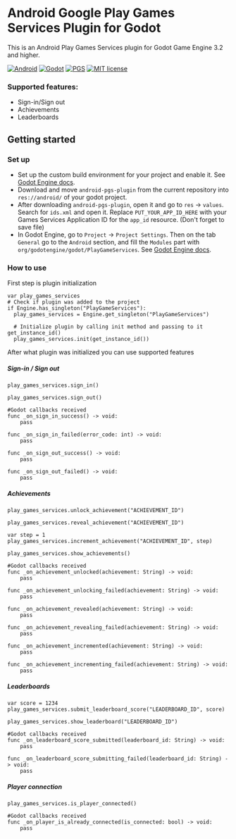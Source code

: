 # Android Google Play Games Services Plugin for Godot 
This is an Android Play Games Services plugin for Godot Game Engine 3.2 and higher. 

[![Android](https://img.shields.io/badge/Platform-Android-brightgreen.svg)](https://developer.android.com)
[![Godot](https://img.shields.io/badge/Godot%20Engine-3.2-blue.svg)](https://github.com/godotengine/godot/)
[![PGS](https://img.shields.io/badge/Play%20Games%20Services-19.0.0-green.svg)](https://developers.google.com/games/services/android/quickstart)
[![MIT license](https://img.shields.io/badge/License-MIT-yellowgreen.svg)](https://lbesson.mit-license.org/)


### Supported features:
- Sign-in/Sign out
- Achievements
- Leaderboards

## Getting started
### Set up
- Set up the custom build environment for your project and enable it. See [Godot Engine docs](https://docs.godotengine.org/en/latest/getting_started/workflow/export/android_custom_build.html).
- Download and move `android-pgs-plugin` from the current repository into `res://android/` of your godot project.
- After downloading `android-pgs-plugin`, open it and go to `res` -> `values`. Search for `ids.xml` and open it. Replace `PUT_YOUR_APP_ID_HERE` with your Games Services Application ID for the `app_id` resource. (Don't forget to save file)
- In Godot Engine, go to `Project` -> `Project Settings`. Then on the tab `General` go to the `Android` section, and fill the `Modules` part with `org/godotengine/godot/PlayGameServices`. See [Godot Engine docs](
https://docs.godotengine.org/en/latest/tutorials/plugins/android/android_plugin.html#using-it-from-gdscript).


### How to use
First step is plugin initialization
```GdScript
var play_games_services
# Check if plugin was added to the project
if Engine.has_singleton("PlayGameServices"):
  play_games_services = Engine.get_singleton("PlayGameServices")
	
  # Initialize plugin by calling init method and passing to it get_instance_id()
  play_games_services.init(get_instance_id())
```
After what plugin was initialized you can use supported features
##### Sign-in / Sign out
```GdScript
play_games_services.sign_in()

play_games_services.sign_out()
```
```GdScript
#Godot callbacks received
func _on_sign_in_success() -> void:
	pass
  
func _on_sign_in_failed(error_code: int) -> void:
	pass

func _on_sign_out_success() -> void:
	pass
  
func _on_sign_out_failed() -> void:
	pass
```
##### Achievements
```GdScript
play_games_services.unlock_achievement("ACHIEVEMENT_ID")

play_games_services.reveal_achievement("ACHIEVEMENT_ID")

var step = 1
play_games_services.increment_achievement("ACHIEVEMENT_ID", step)

play_games_services.show_achievements()
```
```GdScript
#Godot callbacks received
func _on_achievement_unlocked(achievement: String) -> void:
	pass

func _on_achievement_unlocking_failed(achievement: String) -> void:
	pass

func _on_achievement_revealed(achievement: String) -> void:
	pass

func _on_achievement_revealing_failed(achievement: String) -> void:
	pass

func _on_achievement_incremented(achievement: String) -> void:
	pass

func _on_achievement_incrementing_failed(achievement: String) -> void:
	pass
```
##### Leaderboards
```GdScript
var score = 1234
play_games_services.submit_leaderboard_score("LEADERBOARD_ID", score)

play_games_services.show_leaderboard("LEADERBOARD_ID")
```
```GdScript
#Godot callbacks received
func _on_leaderboard_score_submitted(leaderboard_id: String) -> void:
	pass

func _on_leaderboard_score_submitting_failed(leaderboard_id: String) -> void:
	pass
```
##### Player connection
```GdScript
play_games_services.is_player_connected()
```
```GdScript
#Godot callbacks received
func _on_player_is_already_connected(is_connected: bool) -> void:
	pass
```
